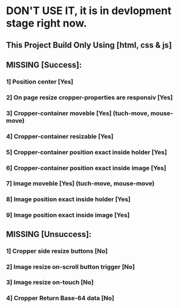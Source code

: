 # DON'T USE IT, it is in devlopment stage right now.

## This Project Build Only Using [html, css & js]

## MISSING [Success]:
### 1] Position center [Yes]
### 2] On page resize cropper-properties are responsiv [Yes]
### 3] Cropper-container moveble [Yes] (tuch-move, mouse-move)
### 4] Cropper-container resizable [Yes]
### 5] Cropper-container position exact inside holder [Yes]
### 6] Cropper-container position exact inside image [Yes]
### 7] Image moveble [Yes] (tuch-move, mouse-move)
### 8] Image position exact inside holder [Yes]
### 9] Image position exact inside image [Yes]


## MISSING [Unsuccess]:
### 1] Cropper side resize buttons [No]
### 2] Image resize on-scroll button trigger [No]
### 3] Image resize on-touch [No]
### 4] Cropper Return Base-64 data [No]